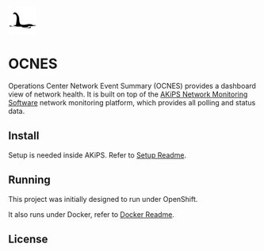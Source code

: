 ![logo](akips/static/akips/img/apple-touch-icon.png)

OCNES
=======
Operations Center Network Event Summary (OCNES) provides a dashboard view of network health. It is built on top of the [AKiPS Network Monitoring Software](http://akips.com) network monitoring platform, which provides all polling and status data.

## Install

Setup is needed inside AKiPS.  Refer to [Setup Readme](akips_setup/README.md).

## Running

This project was initially designed to run under OpenShift.

It also runs under Docker, refer to [Docker Readme](Docker.md).

## License

